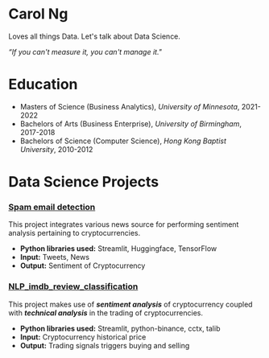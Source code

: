 # Carol Ng
Loves all things Data. Let's talk about Data Science.

*“If you can't measure it, you can't manage it."*

# Education
* Masters of Science (Business Analytics), *University of Minnesota*, 2021-2022
* Bachelors of Arts (Business Enterprise), *University of Birmingham*, 2017-2018
* Bachelors of Science (Computer Science), *Hong Kong Baptist University*, 2010-2012

# Data Science Projects

### [Spam email detection](https://github.com/ngkalokcarol/spam_email_detection)

This project integrates various news source for performing sentiment analysis pertaining to cryptocurrencies.
* **Python libraries used:** Streamlit, Huggingface, TensorFlow
* **Input:** Tweets, News
* **Output:** Sentiment of Cryptocurrency

### [NLP_imdb_review_classification](https://github.com/ngkalokcarol/NLP_imdb_review_classification)

This project makes use of ***sentiment analysis*** of cryptocurrency coupled with ***technical analysis*** in the trading of cryptocurrencies.
* **Python libraries used:** Streamlit, python-binance, cctx, talib
* **Input:** Cryptocurrency historical price
* **Output:** Trading signals triggers buying and selling
